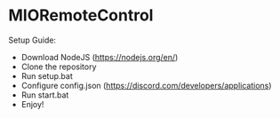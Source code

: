 # MIORemoteControl

Setup Guide:
  - Download NodeJS (https://nodejs.org/en/)
  - Clone the repository
  - Run setup.bat
  - Configure config.json (https://discord.com/developers/applications)
  - Run start.bat
  - Enjoy!
